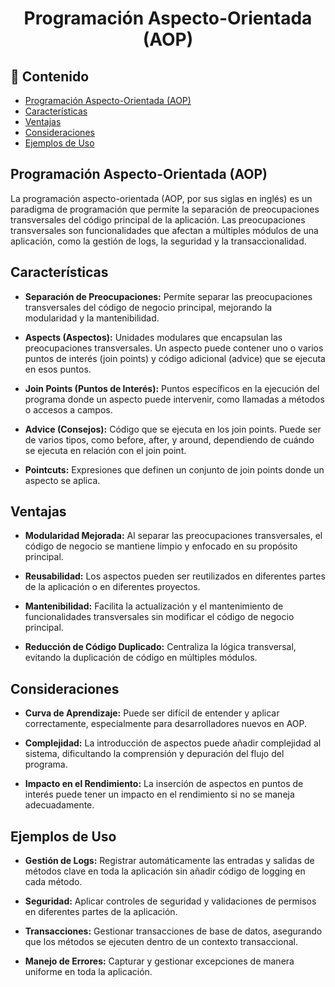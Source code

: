 <h1 align="center">Programación Aspecto-Orientada (AOP)</h1>

<h2>📑 Contenido</h2>

- [Programación Aspecto-Orientada (AOP)](#programación-aspecto-orientada-aop)
- [Características](#características)
- [Ventajas](#ventajas)
- [Consideraciones](#consideraciones)
- [Ejemplos de Uso](#ejemplos-de-uso)

## Programación Aspecto-Orientada (AOP)

La programación aspecto-orientada (AOP, por sus siglas en inglés) es un paradigma de programación que permite la separación de preocupaciones transversales del código principal de la aplicación. Las preocupaciones transversales son funcionalidades que afectan a múltiples módulos de una aplicación, como la gestión de logs, la seguridad y la transaccionalidad.

## Características

- **Separación de Preocupaciones:** Permite separar las preocupaciones transversales del código de negocio principal, mejorando la modularidad y la mantenibilidad.

- **Aspects (Aspectos):** Unidades modulares que encapsulan las preocupaciones transversales. Un aspecto puede contener uno o varios puntos de interés (join points) y código adicional (advice) que se ejecuta en esos puntos.

- **Join Points (Puntos de Interés):** Puntos específicos en la ejecución del programa donde un aspecto puede intervenir, como llamadas a métodos o accesos a campos.

- **Advice (Consejos):** Código que se ejecuta en los join points. Puede ser de varios tipos, como before, after, y around, dependiendo de cuándo se ejecuta en relación con el join point.

- **Pointcuts:** Expresiones que definen un conjunto de join points donde un aspecto se aplica.

## Ventajas

- **Modularidad Mejorada:** Al separar las preocupaciones transversales, el código de negocio se mantiene limpio y enfocado en su propósito principal.

- **Reusabilidad:** Los aspectos pueden ser reutilizados en diferentes partes de la aplicación o en diferentes proyectos.

- **Mantenibilidad:** Facilita la actualización y el mantenimiento de funcionalidades transversales sin modificar el código de negocio principal.

- **Reducción de Código Duplicado:** Centraliza la lógica transversal, evitando la duplicación de código en múltiples módulos.

## Consideraciones

- **Curva de Aprendizaje:** Puede ser difícil de entender y aplicar correctamente, especialmente para desarrolladores nuevos en AOP.

- **Complejidad:** La introducción de aspectos puede añadir complejidad al sistema, dificultando la comprensión y depuración del flujo del programa.

- **Impacto en el Rendimiento:** La inserción de aspectos en puntos de interés puede tener un impacto en el rendimiento si no se maneja adecuadamente.

## Ejemplos de Uso

- **Gestión de Logs:** Registrar automáticamente las entradas y salidas de métodos clave en toda la aplicación sin añadir código de logging en cada método.

- **Seguridad:** Aplicar controles de seguridad y validaciones de permisos en diferentes partes de la aplicación.

- **Transacciones:** Gestionar transacciones de base de datos, asegurando que los métodos se ejecuten dentro de un contexto transaccional.

- **Manejo de Errores:** Capturar y gestionar excepciones de manera uniforme en toda la aplicación.
